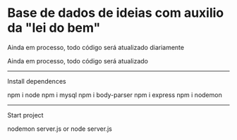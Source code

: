 # Base de dados de ideias com auxilio da "lei do bem"


Ainda em processo, todo código será atualizado diariamente

Ainda em processo, todo código será atualizado

---------------------------------------------------------------
Install dependences

npm i node
npm i mysql
npm i body-parser
npm i express
npm i nodemon

---------------------------------------------------------------

Start project

nodemon server.js or node server.js
